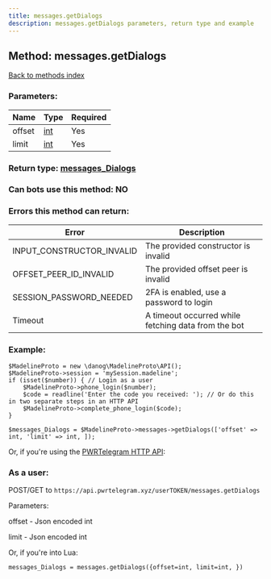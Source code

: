 ```yaml
---
title: messages.getDialogs
description: messages.getDialogs parameters, return type and example
---
```

## Method: messages.getDialogs  
[Back to methods index](index.md)


### Parameters:

| Name     |    Type       | Required |
|----------|---------------|----------|
|offset|[int](../types/int.md) | Yes|
|limit|[int](../types/int.md) | Yes|


### Return type: [messages\_Dialogs](../types/messages_Dialogs.md)

### Can bots use this method: **NO**


### Errors this method can return:

| Error    | Description   |
|----------|---------------|
|INPUT_CONSTRUCTOR_INVALID|The provided constructor is invalid|
|OFFSET_PEER_ID_INVALID|The provided offset peer is invalid|
|SESSION_PASSWORD_NEEDED|2FA is enabled, use a password to login|
|Timeout|A timeout occurred while fetching data from the bot|


### Example:


```
$MadelineProto = new \danog\MadelineProto\API();
$MadelineProto->session = 'mySession.madeline';
if (isset($number)) { // Login as a user
    $MadelineProto->phone_login($number);
    $code = readline('Enter the code you received: '); // Or do this in two separate steps in an HTTP API
    $MadelineProto->complete_phone_login($code);
}

$messages_Dialogs = $MadelineProto->messages->getDialogs(['offset' => int, 'limit' => int, ]);
```

Or, if you're using the [PWRTelegram HTTP API](https://pwrtelegram.xyz):



### As a user:

POST/GET to `https://api.pwrtelegram.xyz/userTOKEN/messages.getDialogs`

Parameters:

offset - Json encoded int

limit - Json encoded int




Or, if you're into Lua:

```
messages_Dialogs = messages.getDialogs({offset=int, limit=int, })
```

